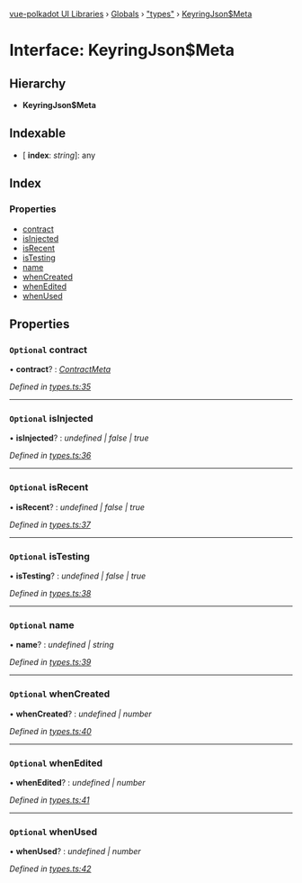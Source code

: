 [vue-polkadot UI Libraries](../README.md) › [Globals](../globals.md) › ["types"](../modules/_types_.md) › [KeyringJson$Meta](_types_.keyringjson_meta.md)

# Interface: KeyringJson$Meta

## Hierarchy

* **KeyringJson$Meta**

## Indexable

* \[ **index**: *string*\]: any

## Index

### Properties

* [contract](_types_.keyringjson_meta.md#optional-contract)
* [isInjected](_types_.keyringjson_meta.md#optional-isinjected)
* [isRecent](_types_.keyringjson_meta.md#optional-isrecent)
* [isTesting](_types_.keyringjson_meta.md#optional-istesting)
* [name](_types_.keyringjson_meta.md#optional-name)
* [whenCreated](_types_.keyringjson_meta.md#optional-whencreated)
* [whenEdited](_types_.keyringjson_meta.md#optional-whenedited)
* [whenUsed](_types_.keyringjson_meta.md#optional-whenused)

## Properties

### `Optional` contract

• **contract**? : *[ContractMeta](_types_.contractmeta.md)*

*Defined in [types.ts:35](https://github.com/vue-polkadot/vue-ui/blob/fbc10cf/packages/vue-keyring/src/types.ts#L35)*

___

### `Optional` isInjected

• **isInjected**? : *undefined | false | true*

*Defined in [types.ts:36](https://github.com/vue-polkadot/vue-ui/blob/fbc10cf/packages/vue-keyring/src/types.ts#L36)*

___

### `Optional` isRecent

• **isRecent**? : *undefined | false | true*

*Defined in [types.ts:37](https://github.com/vue-polkadot/vue-ui/blob/fbc10cf/packages/vue-keyring/src/types.ts#L37)*

___

### `Optional` isTesting

• **isTesting**? : *undefined | false | true*

*Defined in [types.ts:38](https://github.com/vue-polkadot/vue-ui/blob/fbc10cf/packages/vue-keyring/src/types.ts#L38)*

___

### `Optional` name

• **name**? : *undefined | string*

*Defined in [types.ts:39](https://github.com/vue-polkadot/vue-ui/blob/fbc10cf/packages/vue-keyring/src/types.ts#L39)*

___

### `Optional` whenCreated

• **whenCreated**? : *undefined | number*

*Defined in [types.ts:40](https://github.com/vue-polkadot/vue-ui/blob/fbc10cf/packages/vue-keyring/src/types.ts#L40)*

___

### `Optional` whenEdited

• **whenEdited**? : *undefined | number*

*Defined in [types.ts:41](https://github.com/vue-polkadot/vue-ui/blob/fbc10cf/packages/vue-keyring/src/types.ts#L41)*

___

### `Optional` whenUsed

• **whenUsed**? : *undefined | number*

*Defined in [types.ts:42](https://github.com/vue-polkadot/vue-ui/blob/fbc10cf/packages/vue-keyring/src/types.ts#L42)*
